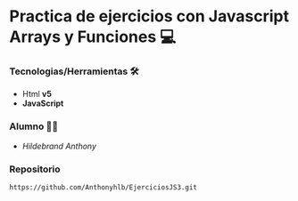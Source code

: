 # **Practica de ejercicios con Javascript Arrays y Funciones** 💻


### **Tecnologias/Herramientas** 🛠
- Html **v5**
- **JavaScript**

### **Alumno** 🙋‍♂️
- *Hildebrand Anthony*

### **Repositorio**
```
https://github.com/Anthonyhlb/EjerciciosJS3.git
```